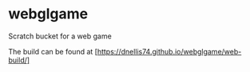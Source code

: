 # webglgame
Scratch bucket for a web game

The build can be found at [https://dnellis74.github.io/webglgame/web-build/]
